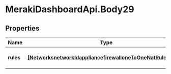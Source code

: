 # MerakiDashboardApi.Body29

## Properties
Name | Type | Description | Notes
------------ | ------------- | ------------- | -------------
**rules** | [**[NetworksnetworkIdappliancefirewalloneToOneNatRulesRules]**](NetworksnetworkIdappliancefirewalloneToOneNatRulesRules.md) | An array of 1:1 nat rules | 
